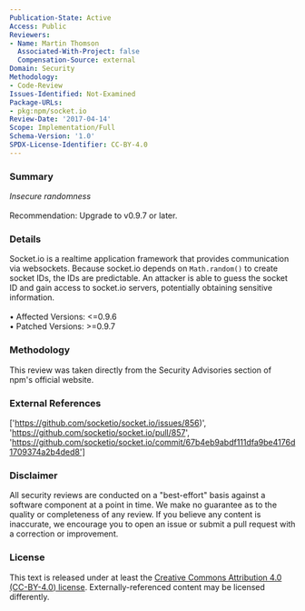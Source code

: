 ```yaml
---
Publication-State: Active
Access: Public
Reviewers:
- Name: Martin Thomson
  Associated-With-Project: false
  Compensation-Source: external
Domain: Security
Methodology:
- Code-Review
Issues-Identified: Not-Examined
Package-URLs:
- pkg:npm/socket.io
Review-Date: '2017-04-14'
Scope: Implementation/Full
Schema-Version: '1.0'
SPDX-License-Identifier: CC-BY-4.0
---
```

### Summary
*Insecure randomness*<br><br>Recommendation: Upgrade to v0.9.7 or later.
### Details
Socket.io is a realtime application framework that provides communication via websockets.  Because socket.io depends on `Math.random()` to create socket IDs, the IDs are predictable. An attacker is able to guess the socket ID and gain access to socket.io servers, potentially obtaining sensitive information.
<br><br>• Affected Versions: <=0.9.6
<br>• Patched Versions: >=0.9.7
### Methodology
This review was taken directly from the Security Advisories section of npm's official website.
### External References
['https://github.com/socketio/socket.io/issues/856)', 'https://github.com/socketio/socket.io/pull/857', 'https://github.com/socketio/socket.io/commit/67b4eb9abdf111dfa9be4176d1709374a2b4ded8']
### Disclaimer
All security reviews are conducted on a "best-effort" basis against a software component at a point in time. We make no guarantee as to the quality or completeness of any review. If you believe any content is inaccurate, we encourage you to open an issue or submit a pull request with a correction or improvement.
### License
This text is released under at least the [Creative Commons Attribution 4.0 (CC-BY-4.0) license](https://creativecommons.org/licenses/by/4.0/legalcode.txt). Externally-referenced content may be licensed differently.
